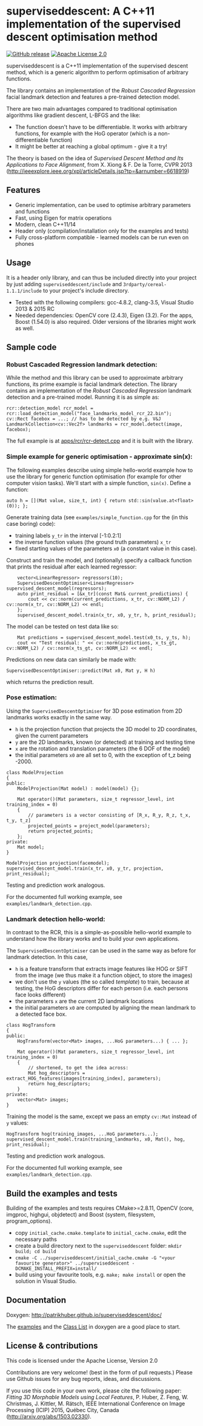 # superviseddescent: A C++11 implementation of the supervised descent optimisation method
[![GitHub release](http://img.shields.io/github/release/patrikhuber/superviseddescent.svg?style=flat-square)][release]
[![Apache License 2.0](https://img.shields.io/github/license/patrikhuber/superviseddescent.svg?style=flat-square)][license]

[release]: https://github.com/patrikhuber/superviseddescent/releases
[license]: https://github.com/patrikhuber/superviseddescent/blob/master/LICENSE

superviseddescent is a C++11 implementation of the supervised descent method, which is a generic algorithm to perform optimisation of arbitrary functions.

The library contains an implementation of the _Robust Cascaded Regression_ facial landmark detection and features a pre-trained detection model.

There are two main advantages compared to traditional optimisation algorithms like gradient descent, L-BFGS and the like:
* The function doesn't have to be differentiable. It works with arbitrary functions, for example with the HoG operator (which is a non-differentiable function)
* It might be better at reaching a global optimum - give it a try!

The theory is based on the idea of _Supervised Descent Method and Its Applications to Face Alignment_, from X. Xiong & F. De la Torre, CVPR 2013 (http://ieeexplore.ieee.org/xpl/articleDetails.jsp?tp=&arnumber=6618919)

## Features

* Generic implementation, can be used to optimise arbitrary parameters and functions
* Fast, using Eigen for matrix operations
* Modern, clean C++11/14
* Header only (compilation/installation only for the examples and tests)
* Fully cross-platform compatible - learned models can be run even on phones

## Usage

It is a header only library, and can thus be included directly into your project by just adding `superviseddescent/include` and `3rdparty/cereal-1.1.1/include` to your project's include directory.

* Tested with the following compilers: gcc-4.8.2, clang-3.5, Visual Studio 2013 & 2015 RC
* Needed dependencies: OpenCV core (2.4.3), Eigen (3.2). For the apps, Boost (1.54.0) is also required. Older versions of the libraries might work as well.

## Sample code

### Robust Cascaded Regression landmark detection:

While the method and this library can be used to approximate arbitrary functions, its prime example is facial landmark detection. The library contains an implementation of the _Robust Cascaded Regression_ landmark detection and a pre-trained model. Running it is as simple as:

    rcr::detection_model rcr_model = rcr::load_detection_model("face_landmarks_model_rcr_22.bin");
    cv::Rect facebox = ...; // has to be detected by e.g. V&J
    LandmarkCollection<cv::Vec2f> landmarks = rcr_model.detect(image, facebox);

The full example is at [apps/rcr/rcr-detect.cpp](https://github.com/patrikhuber/superviseddescent/blob/master/apps/rcr/rcr-detect.cpp) and it is built with the library.

### Simple example for generic optimisation - approximate sin(x):

The following examples describe using simple hello-world example how to use the library for generic function optimisation (for example for other computer vision tasks). We'll start with a simple function, `sin(x)`.
Define a function:

    auto h = [](Mat value, size_t, int) { return std::sin(value.at<float>(0)); };

Generate training data (see `examples/simple_function.cpp` for the (in this case boring) code):
* training labels `y_tr` in the interval [-1:0.2:1]
* the inverse function values (the ground truth parameters) `x_tr`
* fixed starting values of the parameters `x0` (a constant value in this case).

Construct and train the model, and (optionally) specify a callback function that prints the residual after each learned regressor:

~~~{.cpp}
	vector<LinearRegressor> regressors(10);
	SupervisedDescentOptimiser<LinearRegressor> supervised_descent_model(regressors);
	auto print_residual = [&x_tr](const Mat& current_predictions) {
		cout << cv::norm(current_predictions, x_tr, cv::NORM_L2) / cv::norm(x_tr, cv::NORM_L2) << endl;
	};
	supervised_descent_model.train(x_tr, x0, y_tr, h, print_residual);
~~~	

The model can be tested on test data like so:
~~~{.cpp}
	Mat predictions = supervised_descent_model.test(x0_ts, y_ts, h);
	cout << "Test residual: " << cv::norm(predictions, x_ts_gt, cv::NORM_L2) / cv::norm(x_ts_gt, cv::NORM_L2) << endl;
~~~

Predictions on new data can similarly be made with:
~~~{.cpp}
SupervisedDescentOptimiser::predict(Mat x0, Mat y, H h)
~~~
which returns the prediction result.


### Pose estimation:

Using the `SupervisedDescentOptimiser` for 3D pose estimation from 2D landmarks works exactly in the same way.

* `h` is the projection function that projects the 3D model to 2D coordinates, given the current parameters
* `y` are the 2D landmarks, known (or detected) at training and testing time
* `x` are the rotation and translation parameters (the 6 DOF of the model)
* the initial parameters `x0` are all set to 0, with the exception of t_z being -2000.

~~~{.cpp}
class ModelProjection
{
public:
	ModelProjection(Mat model) : model(model) {};

	Mat operator()(Mat parameters, size_t regressor_level, int training_index = 0)
	{
		// parameters is a vector consisting of [R_x, R_y, R_z, t_x, t_y, t_z]
		projected_points = project_model(parameters);
		return projected_points;
	};
private:
	Mat model;
}
~~~

~~~{.cpp}
ModelProjection projection(facemodel);
supervised_descent_model.train(x_tr, x0, y_tr, projection, print_residual);
~~~

Testing and prediction work analogous.

For the documented full working example, see `examples/landmark_detection.cpp`.

### Landmark detection hello-world:

In contrast to the RCR, this is a simple-as-possible hello-world example to understand how the library works and to build your own applications.

The `SupervisedDescentOptimiser` can be used in the same way as before for landmark detection. In this case,

* `h` is a feature transform that extracts image features like HOG or SIFT from the image (we thus make it a function object, to store the images)
* we don't use the `y` values (the so called _template_) to train, because at testing, the HoG descriptors differ for each person (i.e. each persons face looks different)
* the parameters `x` are the current 2D landmark locations
* the initial parameters `x0` are computed by aligning the mean landmark to a detected face box.

~~~{.cpp}
class HogTransform
{
public:
	HogTransform(vector<Mat> images, ...HoG parameters...) { ... };
	
	Mat operator()(Mat parameters, size_t regressor_level, int training_index = 0)
	{
		// shortened, to get the idea across:
		Mat hog_descriptors = extract_HOG_features(images[training_index], parameters);
		return hog_descriptors;
	}
private:
	vector<Mat> images;
}
~~~

Training the model is the same, except we pass an empty `cv::Mat` instead of `y` values:
~~~{.cpp}
HogTransform hog(training_images, ...HoG parameters...);
supervised_descent_model.train(training_landmarks, x0, Mat(), hog, print_residual);
~~~

Testing and prediction work analogous.

For the documented full working example, see `examples/landmark_detection.cpp`.

## Build the examples and tests

Building of the examples and tests requires CMake>=2.8.11, OpenCV (core, imgproc, highgui, objdetect) and Boost (system, filesystem, program_options).

* copy `initial_cache.cmake.template` to `initial_cache.cmake`, edit the necessary paths
* create a build directory next to the `superviseddescent` folder: `mkdir build; cd build`
* `cmake -C ../superviseddescent/initial_cache.cmake -G "<your favourite generator>" ../superviseddescent -DCMAKE_INSTALL_PREFIX=install/`
* build using your favourite tools, e.g. `make; make install` or open the solution in Visual Studio.


## Documentation

Doxygen: http://patrikhuber.github.io/superviseddescent/doc/

The [examples](https://github.com/patrikhuber/superviseddescent/tree/master/examples) and the [Class List](http://patrikhuber.github.io/superviseddescent/doc/annotated.html) in doxygen are a good place to start.

## License & contributions

This code is licensed under the Apache License, Version 2.0

Contributions are very welcome! (best in the form of pull requests.) Please use Github issues for any bug reports, ideas, and discussions.

If you use this code in your own work, please cite the following paper: _Fitting 3D Morphable Models using Local Features_, P. Huber, Z. Feng, W. Christmas, J. Kittler, M. Rätsch, IEEE International Conference on Image Processing (ICIP) 2015, Québec City, Canada (http://arxiv.org/abs/1503.02330).
